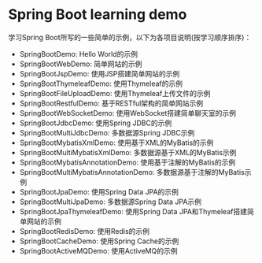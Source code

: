 # Spring Boot learning demo
学习Spring Boot所写的一些简单的示例，以下为各项目说明(按学习顺序排序)：
- SpringBootDemo: Hello World的示例
- SpringBootWebDemo: 简单网站的示例
- SpringBootJspDemo: 使用JSP搭建简单网站的示例
- SpringBootThymeleafDemo: 使用Thymeleaf的示例
- SpringBootFileUploadDemo: 使用Thymeleaf上传文件的示例
- SpringBootRestfulDemo: 基于RESTful架构的简单网站示例
- SpringBootWebSocketDemo: 使用WebSocket搭建简单聊天室的示例
- SpringBootJdbcDemo: 使用Spring JDBC的示例
- SpringBootMultiJdbcDemo: 多数据源Spring JDBC示例
- SpringBootMybatisXmlDemo: 使用基于XML的MyBatis的示例
- SpringBootMultiMybatisXmlDemo: 多数据源基于XML的MyBatis示例
- SpringBootMybatisAnnotationDemo: 使用基于注解的MyBatis的示例
- SpringBootMultiMybatisAnnotationDemo: 多数据源基于注解的MyBatis示例
- SpringBootJpaDemo: 使用Spring Data JPA的示例
- SpringBootMultiJpaDemo: 多数据源Spring Data JPA示例
- SpringBootJpaThymeleafDemo: 使用Spring Data JPA和Thymeleaf搭建简单网站的示例
- SpringBootRedisDemo: 使用Redis的示例
- SpringBootCacheDemo: 使用Spring Cache的示例
- SpringBootActiveMQDemo: 使用ActiveMQ的示例
